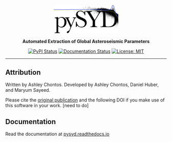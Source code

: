 <div align="center">
<img src="docs/figures/pysyd_logo_inv.png" width="40%">

**Automated Extraction of Global Asteroseismic Parameters**

[![PyPI Status](https://badge.fury.io/py/pysyd.svg)](https://badge.fury.io/py/pysyd)
[![Documentation Status](https://readthedocs.org/projects/pysyd/badge/?version=latest)](https://pysyd.readthedocs.io/en/latest/?badge=latest)
[![License: MIT](https://img.shields.io/badge/License-MIT-orange.svg)](https://opensource.org/licenses/MIT)

</div>

--------------------------------------------------------------------------------

## Attribution

Written by Ashley Chontos. Developed by Ashley Chontos, Daniel Huber, and Maryum Sayeed. 

Please cite the [original publication](https://ui.adsabs.harvard.edu/abs/2009CoAst.160...74H/abstract) and the following DOI if you make use of this software in your work.
[need to do]

## Documentation

Read the documentation at [pysyd.readthedocs.io](https://pysyd.readthedocs.io)
